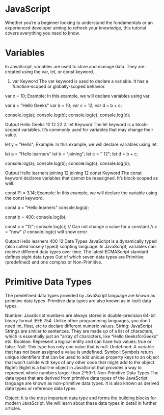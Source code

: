 # JavaScript
 Whether you’re a beginner looking to understand the fundamentals or an experienced developer aiming to refresh your knowledge, this tutorial covers everything you need to know.

# Variables
In JavaScript, variables are used to store and manage data. They are created using the var, let, or const keyword.

1. var Keyword
The var keyword is used to declare a variable. It has a function-scoped or globally-scoped behavior.

var x = 10;
Example: In this example, we will declare variables using var.


var a = "Hello Geeks"
var b = 10;
var c = 12;
var d = b + c;

console.log(a);
console.log(b);
console.log(c);
console.log(d);

Output
Hello Geeks
10
12
22
2. let Keyword
The let keyword is a block-scoped variables. It’s commonly used for variables that may change their value.

let y = "Hello";
Example: In this example, we will declare variables using let.


let a = "Hello learners"
let b = "joining";
let c = " 12";
let d = b + c;

console.log(a);
console.log(b);
console.log(c);
console.log(d);

Output
Hello learners
joining
 12
joining 12
const Keyword
The const keyword declares variables that cannot be reassigned. It’s block-scoped as well.

const PI = 3.14;
Example: In this example, we will declare the variable using the const keyword.


const a = "Hello learners"
console.log(a);

const b = 400;
console.log(b);

const c = "12";
console.log(c);
// Can not change a value for a constant
// c = "new"
// console.log(c) will show error

Output
Hello learners
400
12
Data Types
JavaScript is a dynamically typed (also called loosely typed) scripting language. In JavaScript, variables can receive different data types over time. The latest ECMAScript standard defines eight data types Out of which seven data types are Primitive (predefined) and one complex or Non-Primitive.

# Primitive Data Types
The predefined data types provided by JavaScript language are known as primitive data types. Primitive data types are also known as in-built data types.

Number: JavaScript numbers are always stored in double-precision 64-bit binary format IEEE 754. Unlike other programming languages, you don’t need int, float, etc to declare different numeric values.
String: JavaScript Strings are similar to sentences. They are made up of a list of characters, which is essentially just an “array of characters, like “Hello GeeksforGeeks” etc.
Boolean: Represent a logical entity and can have two values: true or false.
Null: This type has only one value that is null.
Undefined: A variable that has not been assigned a value is undefined.
Symbol: Symbols return unique identifiers that can be used to add unique property keys to an object that won’t collide with keys of any other code that might add to the object.
BigInt: BigInt is a built-in object in JavaScript that provides a way to represent whole numbers larger than 2^53-1.
Non-Primitive Data Types
The data types that are derived from primitive data types of the JavaScript language are known as non-primitive data types. It is also known as derived data types or reference data types.

Object: It is the most important data type and forms the building blocks for modern JavaScript. We will learn about these data types in detail in further articles.

